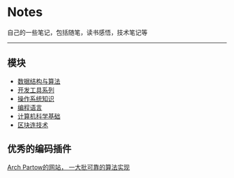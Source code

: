 ﻿# Notes
自己的一些笔记，包括随笔，读书感悟，技术笔记等
***

## 模块
- [数据结构与算法](./数结构与算法)
- [开发工具系列](./开发工具系列)
- [操作系统知识](./操作系统知识)
- [编程语言](./编程语言)
- [计算机科学基础](./计算机科学基础)
- [区块连技术](./区块连技术)

## 优秀的编码插件
[Arch Partow的网站， 一大批可靠的算法实现](http://www.partow.net/index.html)